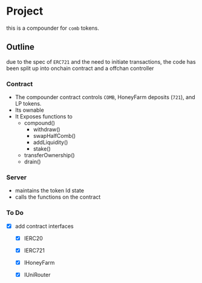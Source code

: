 # Project
this is a compounder for `comb` tokens.

## Outline
due to the spec of `ERC721` and the need to initiate transactions, the code has been split up into onchain contract and a offchan controller

### Contract
- The compounder contract controls `COMB`, HoneyFarm deposits (`721`), and LP tokens.
- Its ownable
- It Exposes functions to 
    - compound()
        - withdraw()
        - swapHalfComb()
        - addLiquidity()
        - stake()
    - transferOwnership()
    - drain()

### Server
- maintains the token Id state
- calls the functions on the contract

### To Do
- [x] add contract interfaces
    - [x] IERC20
    - [x] IERC721
    - [x] IHoneyFarm
    - [x] IUniRouter

